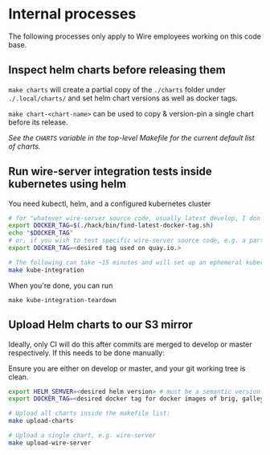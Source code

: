 # Internal processes

The following processes only apply to Wire employees working on this code base.

## Inspect helm charts before releasing them

`make charts` will create a partial copy of the `./charts` folder under `./.local/charts/` and set helm chart versions as well as docker tags.

`make chart-<chart-name>` can be used to copy & version-pin a single chart before its release.

*See the `CHARTS` variable in the top-level Makefile for the current default list of charts.*

## Run wire-server integration tests inside kubernetes using helm

You need kubectl, helm, and a configured kubernetes cluster

```sh
# for "whatever wire-server source code, usually latest develop, I don't care much"
export DOCKER_TAG=$(./hack/bin/find-latest-docker-tag.sh)
echo "$DOCKER_TAG"
# or, if you wish to test specific wire-server source code, e.g. a particular PR already built by CI:
export DOCKER_TAG=<desired tag used on quay.io.>

# The following can take ~15 minutes and will set up an ephemeral kubernetes namespace and run all integration tests.
make kube-integration
```

When you're done, you can run

```
make kube-integration-teardown
```

## Upload Helm charts to our S3 mirror

Ideally, only CI will do this after commits are merged to develop or master respectively. If this needs to be done manually:

Ensure you are either on develop or master, and your git working tree is clean.

```sh
export HELM_SEMVER=<desired helm version> # must be a semantic version
export DOCKER_TAG=<desired docker tag for docker images of brig, galley, etc>

# Upload all charts inside the makefile list:
make upload-charts

# Upload a single chart, e.g. wire-server
make upload-wire-server
```

